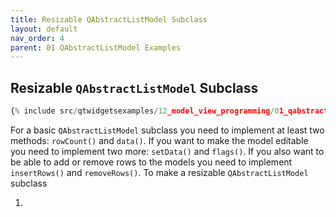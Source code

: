 ```yaml
---
title: Resizable QAbstractListModel Subclass
layout: default
nav_order: 4
parent: 01 QAbstractListModel Examples
---
```


## Resizable `QAbstractListModel` Subclass

```python
{% include src/qtwidgetsexamples/12_model_view_programming/01_qabstractlistmodel/04_list_model_resizable_without_mapper.py %}
```

For a basic `QAbstractListModel` subclass you need to implement at least two methods: `rowCount()` and `data()`. If you want to make the model editable you  need to implement two more: `setData()` and `flags()`. If you also want to be able to add or remove rows to the models you need to implement `insertRows()` and `removeRows()`. To make a resizable `QAbstractListModel` subclass

1. 